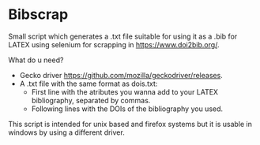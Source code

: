 # Bibscrap
Small script which generates a .txt file suitable for using it as a .bib for LATEX using selenium for scrapping in https://www.doi2bib.org/.

What do u need?
* Gecko driver https://github.com/mozilla/geckodriver/releases.
* A .txt file with the same format as dois.txt:
  - First line with the atributes you wanna add to your LATEX bibliography, separated by commas.
  - Following lines with the DOIs of the bibliography you used.

This script is intended for unix based and firefox systems but it is usable in windows by using a different driver.
